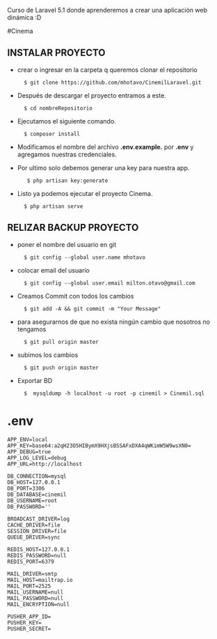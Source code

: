 Curso de Laravel 5.1 donde aprenderemos a crear una aplicación web dinámica :D

#Cinema

## INSTALAR PROYECTO

+ crear o ingresar en la carpeta q queremos clonar el repositorio

		$ git clone https://github.com/mhotavo/CinemilLaravel.git

+ Después de descargar el proyecto entramos a este.

        $ cd nombreRepositorio

+ Ejecutamos el siguiente comando.

        $ composer install
    
+ Modificamos el nombre del archivo __.env.example.__ por __.env__ y agregamos nuestras credenciales.


+ Por ultimo solo debemos generar una key para nuestra app.

         $ php artisan key:generate

+ Listo ya podemos ejecutar el proyecto Cinema.

        $ php artisan serve

       



## RELIZAR BACKUP PROYECTO


+ poner el nombre del usuario en git

		$ git config --global user.name mhotavo

+ colocar email del usuario

		$ git config --global user.email milton.otavo@gmail.com


+ Creamos Commit con todos los cambios

		$ git add -A && git commit -m "Your Message"


+ para asegurarnos de que no exista ningún cambio que nosotros no tengamos

		$ git pull origin master

+ subimos los cambios

		$ git push origin master

+ Exportar BD

		$  mysqldump -h localhost -u root -p cinemil > Cinemil.sql


# .env

	APP_ENV=local
	APP_KEY=base64:a2qH23O5HIBymX9HXjsBSSAFxDXA4qWKimW5W9wsXN0=
	APP_DEBUG=true
	APP_LOG_LEVEL=debug
	APP_URL=http://localhost

	DB_CONNECTION=mysql
	DB_HOST=127.0.0.1
	DB_PORT=3306
	DB_DATABASE=cinemil
	DB_USERNAME=root
	DB_PASSWORD=''

	BROADCAST_DRIVER=log
	CACHE_DRIVER=file
	SESSION_DRIVER=file
	QUEUE_DRIVER=sync

	REDIS_HOST=127.0.0.1
	REDIS_PASSWORD=null
	REDIS_PORT=6379

	MAIL_DRIVER=smtp
	MAIL_HOST=mailtrap.io
	MAIL_PORT=2525
	MAIL_USERNAME=null
	MAIL_PASSWORD=null
	MAIL_ENCRYPTION=null

	PUSHER_APP_ID=
	PUSHER_KEY=
	PUSHER_SECRET=

